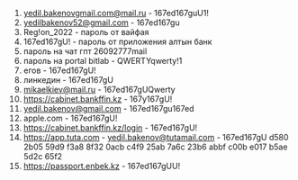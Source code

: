 
1.   yedil.bakenovgmail.com@mail.ru -   167ed167guU1!
2. yedilbakenov52@gmail.com - 167ed167gu
3. Reg!on_2022 - пароль от вайфая
4. 167ed167gU! - пароль от приложения алтын банк
5. пароль на чат гпт  26092777mail
6. пароль на portal bitlab - QWERTYqwerty!1
7. егов  - 167ed167gU!
8. линкедин - 167ed167gU
9. mikaelkiev@mail.ru - 167ed167gUQwerty
10. https://cabinet.bankffin.kz - 167у167gU!
11. yedil.bakenov@gmail.com - 167ed167gu167ed
12. apple.com - 167ed167gU!
13. https://cabinet.bankffin.kz/login - 167ed167gU!
14. https://app.tuta.com - yedil.bakenov@tutamail.com - 167ed167gU
    d580 2b05 59d9 f3a8 8f32 0acb c4f9 25ab 7a6c 23b6 abbf c00b e017 b5ae 5d2c 65f2
15. https://passport.enbek.kz - 167ed167gUU!